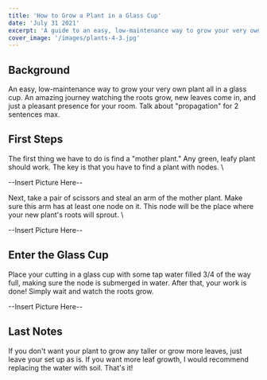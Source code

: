 ```yaml
---
title: 'How to Grow a Plant in a Glass Cup'
date: 'July 31 2021'
excerpt: 'A guide to an easy, low-maintenance way to grow your very own plant in a glass cup.'
cover_image: '/images/plants-4-3.jpg'
---
```

## Background
An easy, low-maintenance way to grow your very own plant all in a glass cup.
An amazing journey watching the roots grow, new leaves come in, and just a pleasant presence for your room. 
Talk about "propagation" for 2 sentences max.

## First Steps
The first thing we have to do is find a "mother plant." Any green, leafy plant should work. 
The key is that you have to find a plant with nodes. \

--Insert Picture Here--

Next, take a pair of scissors and steal an arm of the mother plant. Make sure this arm has at least one node on it. 
This node will be the place where your new plant's roots will sprout. \

--Insert Picture Here--

## Enter the Glass Cup
Place your cutting in a glass cup with some tap water filled 3/4 of the way full, making sure the node is submerged in water.
After that, your work is done! Simply wait and watch the roots grow.

--Insert Picture Here--


## Last Notes
If you don't want your plant to grow any taller or grow more leaves, just leave your set up as is. 
If you want more leaf growth, I would recommend replacing the water with soil. That's it! 